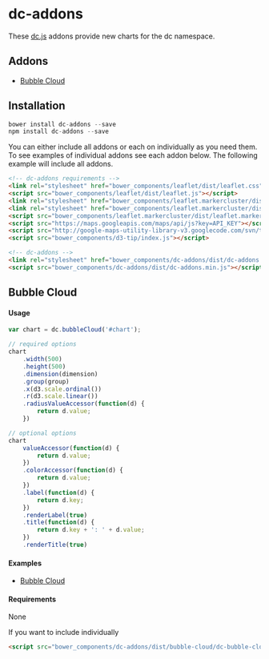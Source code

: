 # dc-addons

These [dc.js](http://dc-js.github.io/dc.js/) addons provide new charts for the dc namespace.

## Addons
  * [Bubble Cloud](#bubble-cloud)

## Installation
```js
bower install dc-addons --save
npm install dc-addons --save
```

You can either include all addons or each on individually as you need them.  To see examples of individual addons see each addon below. The following example will include all addons.
```html
<!-- dc-addons requirements -->
<link rel="stylesheet" href="bower_components/leaflet/dist/leaflet.css" />
<script src="bower_components/leaflet/dist/leaflet.js"></script>
<link rel="stylesheet" href="bower_components/leaflet.markercluster/dist/MarkerCluster.css" />
<link rel="stylesheet" href="bower_components/leaflet.markercluster/dist/MarkerCluster.Default.css" />
<script src="bower_components/leaflet.markercluster/dist/leaflet.markercluster.js"></script>
<script src="https://maps.googleapis.com/maps/api/js?key=API_KEY"></script>
<script src="http://google-maps-utility-library-v3.googlecode.com/svn/trunk/markerclusterer/src/markerclusterer.js"></script>script>
<script src="bower_components/d3-tip/index.js"></script>

<!-- dc-addons -->
<link rel="stylesheet" href="bower_components/dc-addons/dist/dc-addons.min.css" />
<script src="bower_components/dc-addons/dist/dc-addons.min.js"></script>
```

## Bubble Cloud

#### Usage
```js
var chart = dc.bubbleCloud('#chart');

// required options
chart
    .width(500)
    .height(500)
    .dimension(dimension)
    .group(group)
    .x(d3.scale.ordinal())
    .r(d3.scale.linear())
    .radiusValueAccessor(function(d) {
        return d.value;
    })

// optional options
chart
    valueAccessor(function(d) {
        return d.value;
    })
    .colorAccessor(function(d) {
        return d.value;
    })
    .label(function(d) {
        return d.key;
    })
    .renderLabel(true)
    .title(function(d) {
        return d.key + ': ' + d.value;
    })
    .renderTitle(true)

```

#### Examples
  * [Bubble Cloud](http://intellipharm.github.io/dc-addons/examples/bubble-cloud.html)


#### Requirements
None

If you want to include individually
```html
<script src="bower_components/dc-addons/dist/bubble-cloud/dc-bubble-cloud.min.js"></script>
```
